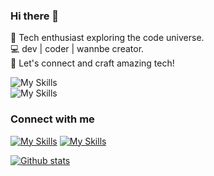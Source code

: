 ### Hi there 👋

🚀 Tech enthusiast exploring the code universe.\
💻 dev | coder | wannbe creator.\
🌟 Let's connect and craft amazing tech!

![My Skills](https://skillicons.dev/icons?i=kotlin,js,python,go,java)\
![My Skills](https://skillicons.dev/icons?i=flutter,react,tailwind,firebase,gcp)

### Connect with me

[![My Skills](https://skillicons.dev/icons?i=twitter)](https://twitter.com/SmnSandeep) [![My Skills](https://skillicons.dev/icons?i=linkedin)](https://www.linkedin.com/in/sandeep-suman/)

  
<a href="#">![Github stats](https://github-readme-stats.vercel.app/api?username=smnsandeep&theme=transparent&count_private=true&hide_border=true&line_height=20)</a>

<!--
**smnsandeep/smnsandeep** is a ✨ _special_ ✨ repository because its `README.md` (this file) appears on your GitHub profile.

Here are some ideas to get you started:

- 🔭 I’m currently working on ...
- 🌱 I’m currently learning ...
- 👯 I’m looking to collaborate on ...
- 🤔 I’m looking for help with ...
- 💬 Ask me about ...
- 📫 How to reach me: ...
- 😄 Pronouns: ...
- ⚡ Fun fact: ...
-->
